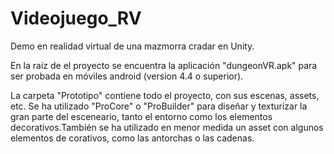 # Videojuego_RV

Demo en realidad virtual de una mazmorra cradar en Unity.

En la raíz de el proyecto se encuentra la aplicación "dungeonVR.apk" para ser probada en móviles android (version 4.4 o superior).

La carpeta "Prototipo" contiene todo el proyecto, con sus escenas, assets, etc.
Se ha utilizado "ProCore" o "ProBuilder" para diseñar y texturizar la gran parte del esceneario, tanto el entorno como los elementos decorativos.También se ha utilizado en menor medida un asset con algunos elementos de corativos, como las antorchas o las cadenas.